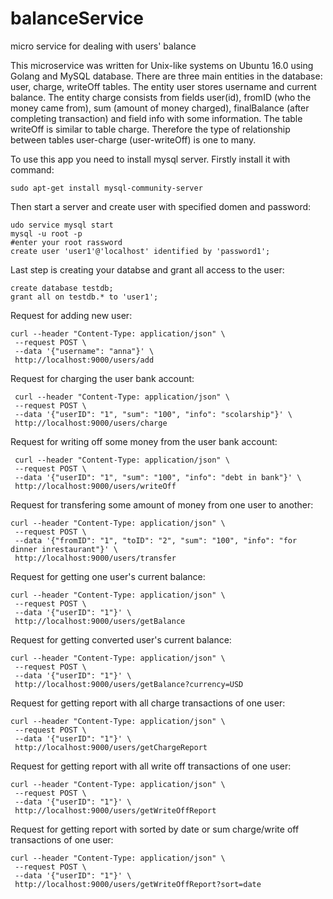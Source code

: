 # balanceService
micro service for dealing with users' balance

This microservice was written for Unix-like systems on Ubuntu 16.0 using Golang and MySQL database. There are three main entities in the database: user, charge, writeOff tables. The entity user stores username and current balance. The entity charge consists from fields user(id), fromID (who the money came from), sum (amount of money charged), finalBalance (after completing transaction) and field info with some information. The table writeOff is similar to table charge. Therefore the type of relationship between tables user-charge (user-writeOff) is one to many. 

To use this app you need to install mysql server. Firstly install it with command:

    sudo apt-get install mysql-community-server
Then start a server and create user with specified domen and password:

    udo service mysql start
    mysql -u root -p                                                    #enter your root rassword
    create user 'user1'@'localhost' identified by 'password1';
Last step is creating your databse and grant all access to the user:

    create database testdb;
    grant all on testdb.* to 'user1';

Request for adding new user:
    
    curl --header "Content-Type: application/json" \
     --request POST \
     --data '{"username": "anna"}' \
     http://localhost:9000/users/add
     
 Request for charging the user bank account:
 
     curl --header "Content-Type: application/json" \
     --request POST \
     --data '{"userID": "1", "sum": "100", "info": "scolarship"}' \
     http://localhost:9000/users/charge
     
 Request for writing off some money from the user bank account:
 
     curl --header "Content-Type: application/json" \
     --request POST \
     --data '{"userID": "1", "sum": "100", "info": "debt in bank"}' \
     http://localhost:9000/users/writeOff
     
 Request for transfering some amount of money from one user to another:
 
    curl --header "Content-Type: application/json" \
     --request POST \
     --data '{"fromID": "1", "toID": "2", "sum": "100", "info": "for dinner inrestaurant"}' \
     http://localhost:9000/users/transfer
     
 Request for getting one user's current balance:
 
    curl --header "Content-Type: application/json" \
     --request POST \
     --data '{"userID": "1"}' \
     http://localhost:9000/users/getBalance
     
 Request for getting converted user's current balance:
 
    curl --header "Content-Type: application/json" \
     --request POST \
     --data '{"userID": "1"}' \
     http://localhost:9000/users/getBalance?currency=USD
     
 Request for getting report with all charge transactions of one user:
 
    curl --header "Content-Type: application/json" \
     --request POST \
     --data '{"userID": "1"}' \
     http://localhost:9000/users/getChargeReport
     
 Request for getting report with all write off transactions of one user:
 
    curl --header "Content-Type: application/json" \
     --request POST \
     --data '{"userID": "1"}' \
     http://localhost:9000/users/getWriteOffReport
     
 Request for getting report with sorted by date or sum charge/write off transactions of one user:
 
    curl --header "Content-Type: application/json" \
     --request POST \
     --data '{"userID": "1"}' \
     http://localhost:9000/users/getWriteOffReport?sort=date
